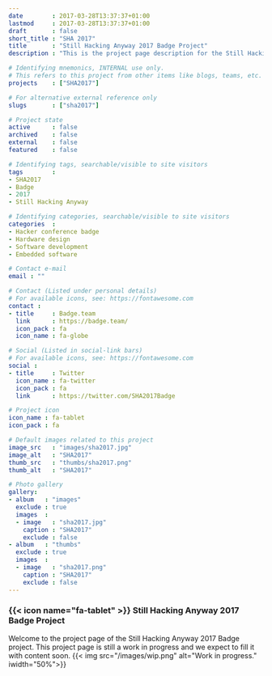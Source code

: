 ```yaml
---
date        : 2017-03-28T13:37:37+01:00
lastmod     : 2017-03-28T13:37:37+01:00
draft       : false
short_title : "SHA 2017"
title       : "Still Hacking Anyway 2017 Badge Project"
description : "This is the project page description for the Still Hacking Anyway 2017 Badge"

# Identifying mnemonics, INTERNAL use only.
# This refers to this project from other items like blogs, teams, etc.
projects    : ["SHA2017"]

# For alternative external reference only
slugs       : ["sha2017"]

# Project state
active      : false
archived    : false
external    : false
featured    : false

# Identifying tags, searchable/visible to site visitors
tags        :
- SHA2017
- Badge
- 2017
- Still Hacking Anyway

# Identifying categories, searchable/visible to site visitors
categories  :
- Hacker conference badge
- Hardware design
- Software development
- Embedded software

# Contact e-mail
email : ""

# Contact (Listed under personal details)
# For available icons, see: https://fontawesome.com
contact :
- title     : Badge.team
  link      : https://badge.team/
  icon_pack : fa
  icon_name : fa-globe

# Social (Listed in social-link bars)
# For available icons, see: https://fontawesome.com
social :
- title     : Twitter
  icon_name : fa-twitter
  icon_pack : fa
  link      : https://twitter.com/SHA2017Badge

# Project icon
icon_name : fa-tablet
icon_pack : fa

# Default images related to this project
image_src   : "images/sha2017.jpg"
image_alt   : "SHA2017"
thumb_src   : "thumbs/sha2017.png"
thumb_alt   : "SHA2017"

# Photo gallery
gallery:
- album   : "images"
  exclude : true
  images  :
  - image   : "sha2017.jpg"
    caption : "SHA2017"
    exclude : false
- album   : "thumbs"
  exclude : true
  images  :
  - image   : "sha2017.png"
    caption : "SHA2017"
    exclude : false
---
```


### {{< icon name="fa-tablet" >}} Still Hacking Anyway 2017 Badge Project

Welcome to the project page of the Still Hacking Anyway 2017 Badge project. This project page is still a work in progress and we expect to fill it with content soon.
{{< img src="/images/wip.png" alt="Work in progress." iwidth="50%">}}
